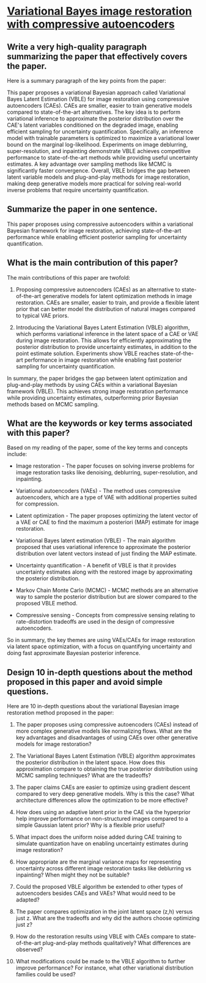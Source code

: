 # [Variational Bayes image restoration with compressive autoencoders](https://arxiv.org/abs/2311.17744)

## Write a very high-quality paragraph summarizing the paper that effectively covers the paper.

 Here is a summary paragraph of the key points from the paper:

This paper proposes a variational Bayesian approach called Variational Bayes Latent Estimation (VBLE) for image restoration using compressive autoencoders (CAEs). CAEs are smaller, easier to train generative models compared to state-of-the-art alternatives. The key idea is to perform variational inference to approximate the posterior distribution over the CAE's latent variables conditioned on the degraded image, enabling efficient sampling for uncertainty quantification. Specifically, an inference model with trainable parameters is optimized to maximize a variational lower bound on the marginal log-likelihood. Experiments on image deblurring, super-resolution, and inpainting demonstrate VBLE achieves competitive performance to state-of-the-art methods while providing useful uncertainty estimates. A key advantage over sampling methods like MCMC is significantly faster convergence. Overall, VBLE bridges the gap between latent variable models and plug-and-play methods for image restoration, making deep generative models more practical for solving real-world inverse problems that require uncertainty quantification.


## Summarize the paper in one sentence.

 This paper proposes using compressive autoencoders within a variational Bayesian framework for image restoration, achieving state-of-the-art performance while enabling efficient posterior sampling for uncertainty quantification.


## What is the main contribution of this paper?

 The main contributions of this paper are twofold:

1. Proposing compressive autoencoders (CAEs) as an alternative to state-of-the-art generative models for latent optimization methods in image restoration. CAEs are smaller, easier to train, and provide a flexible latent prior that can better model the distribution of natural images compared to typical VAE priors. 

2. Introducing the Variational Bayes Latent Estimation (VBLE) algorithm, which performs variational inference in the latent space of a CAE or VAE during image restoration. This allows for efficiently approximating the posterior distribution to provide uncertainty estimates, in addition to the point estimate solution. Experiments show VBLE reaches state-of-the-art performance in image restoration while enabling fast posterior sampling for uncertainty quantification.

In summary, the paper bridges the gap between latent optimization and plug-and-play methods by using CAEs within a variational Bayesian framework (VBLE). This achieves strong image restoration performance while providing uncertainty estimates, outperforming prior Bayesian methods based on MCMC sampling.


## What are the keywords or key terms associated with this paper?

 Based on my reading of the paper, some of the key terms and concepts include:

- Image restoration - The paper focuses on solving inverse problems for image restoration tasks like denoising, deblurring, super-resolution, and inpainting. 

- Variational autoencoders (VAEs) - The method uses compressive autoencoders, which are a type of VAE with additional properties suited for compression.

- Latent optimization - The paper proposes optimizing the latent vector of a VAE or CAE to find the maximum a posteriori (MAP) estimate for image restoration. 

- Variational Bayes latent estimation (VBLE) - The main algorithm proposed that uses variational inference to approximate the posterior distribution over latent vectors instead of just finding the MAP estimate.

- Uncertainty quantification - A benefit of VBLE is that it provides uncertainty estimates along with the restored image by approximating the posterior distribution.

- Markov Chain Monte Carlo (MCMC) - MCMC methods are an alternative way to sample the posterior distribution but are slower compared to the proposed VBLE method.

- Compressive sensing - Concepts from compressive sensing relating to rate-distortion tradeoffs are used in the design of compressive autoencoders.

So in summary, the key themes are using VAEs/CAEs for image restoration via latent space optimization, with a focus on quantifying uncertainty and doing fast approximate Bayesian posterior inference.


## Design 10 in-depth questions about the method proposed in this paper and avoid simple questions.

 Here are 10 in-depth questions about the variational Bayesian image restoration method proposed in the paper:

1. The paper proposes using compressive autoencoders (CAEs) instead of more complex generative models like normalizing flows. What are the key advantages and disadvantages of using CAEs over other generative models for image restoration?

2. The Variational Bayes Latent Estimation (VBLE) algorithm approximates the posterior distribution in the latent space. How does this approximation compare to obtaining the true posterior distribution using MCMC sampling techniques? What are the tradeoffs?

3. The paper claims CAEs are easier to optimize using gradient descent compared to very deep generative models. Why is this the case? What architecture differences allow the optimization to be more effective?

4. How does using an adaptive latent prior in the CAE via the hyperprior help improve performance on non-structured images compared to a simple Gaussian latent prior? Why is a flexible prior useful?

5. What impact does the uniform noise added during CAE training to simulate quantization have on enabling uncertainty estimates during image restoration? 

6. How appropriate are the marginal variance maps for representing uncertainty across different image restoration tasks like deblurring vs inpainting? When might they not be suitable?

7. Could the proposed VBLE algorithm be extended to other types of autoencoders besides CAEs and VAEs? What would need to be adapted?

8. The paper compares optimization in the joint latent space (z,h) versus just z. What are the tradeoffs and why did the authors choose optimizing just z?

9. How do the restoration results using VBLE with CAEs compare to state-of-the-art plug-and-play methods qualitatively? What differences are observed?

10. What modifications could be made to the VBLE algorithm to further improve performance? For instance, what other variational distribution families could be used?

